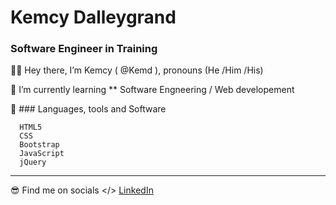 # Kemcy Dalleygrand
### Software Engineer in Training

 
 🧍‍♂️ Hey there, I’m Kemcy ( @Kemd ), pronouns (He /Him /His)

 👀 I’m currently learning ** Software Engneering / Web developement

 📖 ### Languages, tools and Software

      HTML5
      CSS
      Bootstrap
      JavaScript
      jQuery
      
---

  😎 Find me on socials </> 
     [LinkedIn](https://www.linkedin.com/in/kdalle/)


<!---
Kemd/Kemd is a ✨ special ✨ repository because its `README.md` (this file) appears on your GitHub profile.
You can click the Preview link to take a look at your changes.
--->
